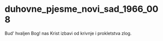 # duhovne_pjesme_novi_sad_1966_008
Bud' hvaljen Bog! nas Krist izbavi od krivnje i prokletstva zlog.
